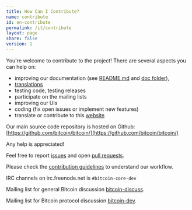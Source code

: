 ```yaml
---
title: How Can I Contribute?
name: contribute
id: en-contribute
permalink: /it/contribute
layout: page
share: false
version: 1
---
```


You're welcome to contribute to the project! There are several aspects you can help on:

  - improving our documentation (see [README.md][README.md] and [doc folder][doc]),
  - [translations][translation_process.md]
  - testing code, testing releases
  - participate on the mailing lists
  - improving our UIs
  - coding (fix open issues or implement new features)
  - translate or contribute to this [website][website-contrib]

Our main source code repository is hosted on Github: [https://github.com/bitcoin/bitcoin/](https://github.com/bitcoin/bitcoin/)

Any help is appreciated!

Feel free to report [issues][issues] and open [pull requests][pulls].

Please check the [contribution guidelines][CONTRIBUTING] to understand our workflow.

IRC channels on irc.freenode.net is `#bitcoin-core-dev`

Mailing list for general Bitcoin discussion [bitcoin-discuss][bitcoin-discuss].

Mailing list for Bitcoin protocol discussion [bitcoin-dev][bitcoin-dev].

[README.md]: https://github.com/bitcoin/bitcoin/blob/master/README.md
[doc]: https://github.com/bitcoin/bitcoin/tree/master/doc
[translation_process.md]: https://github.com/bitcoin/bitcoin/blob/master/doc/translation_process.md
[issues]: https://github.com/bitcoin/bitcoin/issues
[pulls]: https://github.com/bitcoin/bitcoin/pulls
[CONTRIBUTING]: https://github.com/bitcoin/bitcoin/blob/master/CONTRIBUTING.md
[bitcoin-discuss]: http://lists.linuxfoundation.org/mailman/listinfo/bitcoin-discuss
[bitcoin-dev]: http://lists.linuxfoundation.org/mailman/listinfo/bitcoin-dev
[website-contrib]: https://github.com/bitcoin-core/website/blob/gh-pages/README.md
